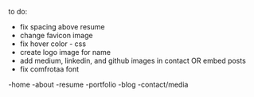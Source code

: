 to do:

- fix spacing above resume
- change favicon image
- fix hover color - css
- create logo image for name
- add medium, linkedin, and github images in contact OR embed posts
- fix comfrotaa font


-home
-about
-resume
-portfolio
-blog
-contact/media